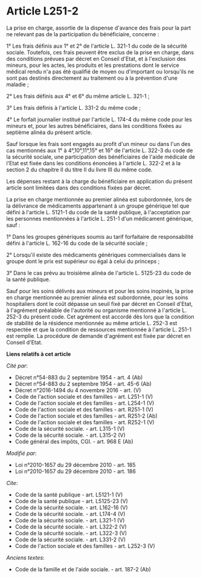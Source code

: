 # Article L251-2

La prise en charge, assortie de la dispense d'avance des frais pour la part ne relevant pas de la participation du
bénéficiaire, concerne : 

1° Les frais définis aux 1° et 2° de l'article L. 321-1 du code de la sécurité sociale. Toutefois, ces frais peuvent être
exclus de la prise en charge, dans des conditions prévues par décret en Conseil d'Etat, et à l'exclusion des mineurs, pour
les actes, les produits et les prestations dont le service médical rendu n'a pas été qualifié de moyen ou d'important ou
lorsqu'ils ne sont pas destinés directement au traitement ou à la prévention d'une maladie ; 

2° Les frais définis aux 4° et 6° du même article L. 321-1 ; 

3° Les frais définis à l'article L. 331-2 du même code ; 

4° Le forfait journalier institué par l'article L. 174-4 du même code pour les mineurs et, pour les autres bénéficiaires,
dans les conditions fixées au septième alinéa du présent article. 

Sauf lorsque les frais sont engagés au profit d'un mineur ou dans l'un des cas mentionnés aux 1° à 4°,10°,11°,15° et 16° de
l'article L. 322-3 du code de la sécurité sociale, une participation des bénéficiaires de l'aide médicale de l'Etat est fixée
dans les conditions énoncées à l'article L. 322-2 et à la section 2 du chapitre II du titre II du livre III du même code. 

Les dépenses restant à la charge du bénéficiaire en application du présent article sont limitées dans des conditions fixées
par décret. 

La prise en charge mentionnée au premier alinéa est subordonnée, lors de la délivrance de médicaments appartenant à un groupe
générique tel que défini à l'article L. 5121-1 du code de la santé publique, à l'acceptation par les personnes mentionnées à
l'article L. 251-1 d'un médicament générique, sauf : 

1° Dans les groupes génériques soumis au tarif forfaitaire de responsabilité défini à l'article L. 162-16 du code de la
sécurité sociale ; 

2° Lorsqu'il existe des médicaments génériques commercialisés dans le groupe dont le prix est supérieur ou égal à celui du
princeps ; 

3° Dans le cas prévu au troisième alinéa de l'article L. 5125-23 du code de la santé publique. 

Sauf pour les soins délivrés aux mineurs et pour les soins inopinés, la prise en charge mentionnée au premier alinéa est
subordonnée, pour les soins hospitaliers dont le coût dépasse un seuil fixé par décret en Conseil d'Etat, à l'agrément
préalable de l'autorité ou organisme mentionné à l'article L. 252-3 du présent code. Cet agrément est accordé dès lors que la
condition de stabilité de la résidence mentionnée au même article L. 252-3 est respectée et que la condition de ressources
mentionnée à l'article L. 251-1 est remplie. La procédure de demande d'agrément est fixée par décret en Conseil d'Etat.

**Liens relatifs à cet article**

_Cité par_:

  - Décret n°54-883 du 2 septembre 1954 - art. 4 (Ab)
  - Décret n°54-883 du 2 septembre 1954 - art. 45-6 (Ab)
  - Décret n°2016-1494 du 4 novembre 2016 - art. (V)
  - Code de l'action sociale et des familles - art. L251-1 (V)
  - Code de l'action sociale et des familles - art. L254-1 (V)
  - Code de l'action sociale et des familles - art. R251-1 (V)
  - Code de l'action sociale et des familles - art. R251-2 (Ab)
  - Code de l'action sociale et des familles - art. R252-1 (V)
  - Code de la sécurité sociale. - art. L315-1 (V)
  - Code de la sécurité sociale. - art. L315-2 (V)
  - Code général des impôts, CGI. - art. 968 E (Ab)

_Modifié par_:

  - Loi n°2010-1657 du 29 décembre 2010 - art. 185
  - Loi n°2010-1657 du 29 décembre 2010 - art. 186

_Cite_:

  - Code de la santé publique - art. L5121-1 (V)
  - Code de la santé publique - art. L5125-23 (V)
  - Code de la sécurité sociale. - art. L162-16 (V)
  - Code de la sécurité sociale. - art. L174-4 (V)
  - Code de la sécurité sociale. - art. L321-1 (V)
  - Code de la sécurité sociale. - art. L322-2 (V)
  - Code de la sécurité sociale. - art. L322-3 (V)
  - Code de la sécurité sociale. - art. L331-2 (V)
  - Code de l'action sociale et des familles - art. L252-3 (V)

_Anciens textes_:

  - Code de la famille et de l'aide sociale. - art. 187-2 (Ab)
